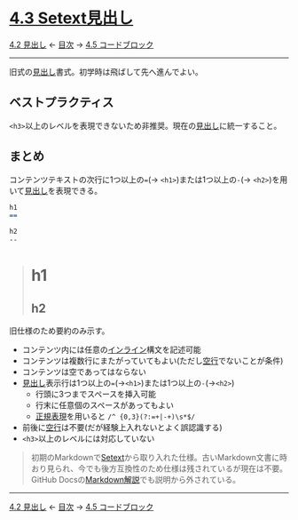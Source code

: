 # [4.3 Setext見出し](https://higuma.github.io/github-markdown-guide/gfm/#setext-headings)

[4.2 見出し](headings.md)
← [目次](index.md) →
[4.5 コードブロック](code-blocks.md)

------------------------------------------------------------------------

旧式の[見出し]書式。初学時は飛ばして先へ進んでよい。

## ベストプラクティス

`<h3>`以上のレベルを表現できないため非推奨。現在の[見出し]に統一すること。

## まとめ

コンテンツテキストの次行に1つ以上の`=`(→ ``<h1>``)または1つ以上の`-`(→ ``<h2>``)を用いて[見出し]を表現できる。

```markdown
h1
==

h2
--
```

> h1
> ==
> 
> h2
> --

旧仕様のため要約のみ示す。

* コンテンツ内には任意の[インライン]構文を記述可能
* コンテンツは複数行にまたがっていてもよい(ただし[空行]でないことが条件)
* コンテンツは空であってはならない
* [見出し]表示行は1つ以上の`=`(→`<h1>`)または1つ以上の`-`(→`<h2>`)
    * 行頭に3つまでスペースを挿入可能
    * 行末に任意個のスペースがあってもよい
    * [正規表現]を用いると `/^ {0,3}(?:=+|-+)\s*$/`
* 前後に[空行]は不要(だが経験上入れないとよく誤認識する)
* `<h3>`以上のレベルには対応していない

> 初期のMarkdownで[Setext]から取り入れた仕様。古いMarkdown文書に時おり見られ、今でも後方互換性のため仕様は残されているが現在は不要。GitHub Docsの[Markdown解説](https://docs.github.com/ja/get-started/writing-on-github/getting-started-with-writing-and-formatting-on-github/basic-writing-and-formatting-syntax)でも説明から外されている。

------------------------------------------------------------------------

[4.2 見出し](headings.md)
← [目次](index.md) →
[4.5 コードブロック](code-blocks.md)

[Setext]: https://en.wikipedia.org/wiki/Setext
[インライン]: inlines.md
[空行]: blank-lines.md
[見出し]: headings.md
[正規表現]: https://developer.mozilla.org/ja/docs/Web/JavaScript/Guide/Regular_Expressions
